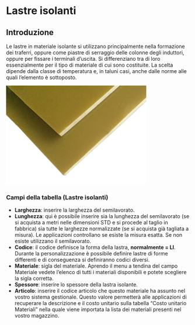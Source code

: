 # Lastre isolanti

## Introduzione
Le lastre in materiale isolante si utilizzano principalmente nella formazione dei traferri, oppure come piastre di serraggio delle colonne degli induttori, oppure per fissare i terminali d’uscita. Si differenziano tra di loro essenzialmente per il tipo di materiale di cui sono costituite. La scelta dipende dalla classe di temperatura e, in taluni casi, anche dalle norme alle quali l’elemento è sottoposto.


<img src="img/Lastra isolante.png" height="270px">

### Campi della tabella (Lastre isolanti)

- **Larghezza**: inserire la larghezza del semilavorato.
- **Lunghezza**: qui è possibile inserire sia la lunghezza del semilavorato (se si acquista a metri nelle dimensioni STD e si procede al taglio in fabbrica) sia tutte le larghezze normalizzate (se si acquista già tagliata a misura). Le applicazioni controllano se esiste la misura esatta. Se non esiste utilizzano il semilavorato.
- **Codice**: il codice definisce la forma della lastra, **normalmente = LI**. Durante la personalizzazione è possibile definire lastre di forme differenti e di conseguenza si definiranno codici diversi.
- **Materiale**: sigla del materiale. Aprendo il menu a tendina del campo Materiale vedete l’elenco di tutti i materiali disponibili e potete scegliere la sigla corretta.
- **Spessore**: inserire lo spessore della lastra isolante.
- **Articolo**: inserire il codice articolo che questo materiale ha assunto nel vostro sistema gestionale. Questo valore permetterà alle applicazioni di recuperare la descrizione e il costo unitario sulla tabella “Costo unitario Materiali” nella quale viene importata la lista dei materiali presenti nel vostro magazzino.
